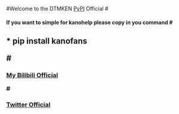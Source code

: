 #Welcome to the DTMKEN [PyPI](http://pypi.org) Official 
#<h4>If you want to simple for kanohelp please copy in you command
#<h2>* pip install kanofans 
 
#<h3>[My Bilibili Official](https://space.bilibili.com/248959210/)

#<h3>[Twitter Official](https://www.twitter.com/Jiang01071457)
